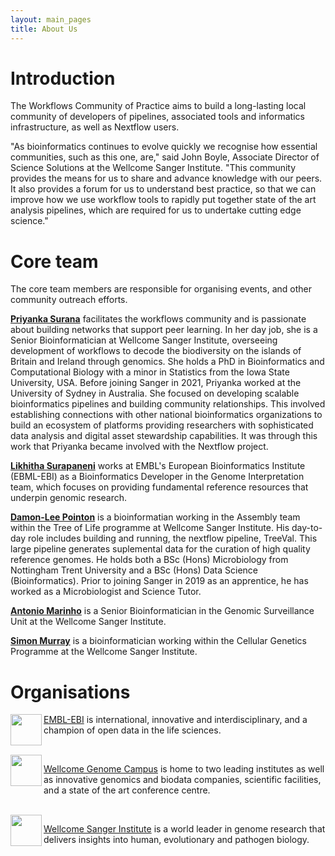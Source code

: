 ```yaml
---
layout: main_pages
title: About Us
---
```


<style>
.column {
  float: left;
  width: 25%;
}
.columnG {
  float: left;
  width: 5%;
}

/* Clear floats after the columns */
.row:after {
  content: "";
  display: table;
  clear: both;
}

.image {
    padding: 10px;
}

@media screen and (max-width: 600px) {
  .column {
    width: 100%;
  }
}
</style>

# Introduction

The Workflows Community of Practice aims to build a long-lasting local community of developers of pipelines, associated tools and informatics infrastructure, as well as Nextflow users.

"As bioinformatics continues to evolve quickly we recognise how essential communities, such as this one, are," said John Boyle, Associate Director of Science Solutions at the Wellcome Sanger Institute. "This community provides the means for us to share and advance knowledge with our peers. It also provides a forum for us to understand best practice, so that we can improve how we use workflow tools to rapidly put together state of the art analysis pipelines, which are required for us to undertake cutting edge science."

# Core team

The core team members are responsible for organising events, and other community outreach efforts.

[**Priyanka Surana**](https://github.com/priyanka-surana) facilitates the workflows community and is passionate about building networks that support peer learning. In her day job, she is a Senior Bioinformatician at Wellcome Sanger Institute, overseeing development of workflows to decode the biodiversity on the islands of Britain and Ireland through genomics. She holds a PhD in Bioinformatics and Computational Biology with a minor in Statistics from the Iowa State University, USA. Before joining Sanger in 2021, Priyanka worked at the University of Sydney in Australia. She focused on developing scalable bioinformatics pipelines and building community relationships. This involved establishing connections with other national bioinformatics organizations to build an ecosystem of platforms providing researchers with sophisticated data analysis and digital asset stewardship capabilities. It was through this work that Priyanka became involved with the Nextflow project.

[**Likhitha Surapaneni**](https://github.com/likhitha-surapaneni) works at EMBL's European Bioinformatics Institute (EBML-EBI) as a Bioinformatics Developer in the Genome Interpretation team, which focuses on providing fundamental reference resources that underpin genomic research.

[**Damon-Lee Pointon**](https://github.com/DLBPointon) is a bioinformatian working in the Assembly team within the Tree of Life programme at Wellcome Sanger Institute. His day-to-day role includes building and running, the nextflow pipeline, TreeVal. This large pipeline generates suplemental data for the curation of high quality reference genomes.
He holds both a BSc (Hons) Microbiology from Nottingham Trent University and a BSc (Hons) Data Science (Bioinformatics). Prior to joining Sanger in 2019 as an apprentice, he has worked as a Microbiologist and Science Tutor.

[**Antonio Marinho**](https://github.com/AMarinhoSN) is a Senior Bioinformatician in the Genomic Surveillance Unit at the Wellcome Sanger Institute.

[**Simon Murray**](https://github.com/SimonDMurray) is a bioinformatician working within the Cellular Genetics Programme at the Wellcome Sanger Institute.

# Organisations

<img align="left" src="https://raw.githubusercontent.com/workflows-community/workflows-community.github.io/main/logos/colour/Ebi_official_logo.png" height=50px>

[EMBL-EBI](https://www.ebi.ac.uk) is international, innovative and interdisciplinary, and a champion of open data in the life sciences.

<br />

<img align="left" src="https://raw.githubusercontent.com/workflows-community/workflows-community.github.io/main/logos/colour/WGC_Logo_Landscape_Strapline.png" height=50px>

[Wellcome Genome Campus](https://www.wellcomegenomecampus.org) is home to two leading institutes as well as innovative genomics and biodata companies, scientific facilities, and a state of the art conference centre.

<br />

<img align="left" src="https://raw.githubusercontent.com/workflows-community/workflows-community.github.io/main/logos/colour/Wellcome_Sanger_Institute_Logo_Landscape_Digital_RGB_Full_Colour.svg" height=50px>

[Wellcome Sanger Institute](https://www.sanger.ac.uk) is a world leader in genome research that delivers insights into human, evolutionary and pathogen biology.


